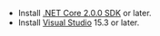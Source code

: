 * Install [.NET Core 2.0.0 SDK](https://dot.net/core) or later.
* Install [Visual Studio](https://www.visualstudio.com/vs/preview/) 15.3 or later.